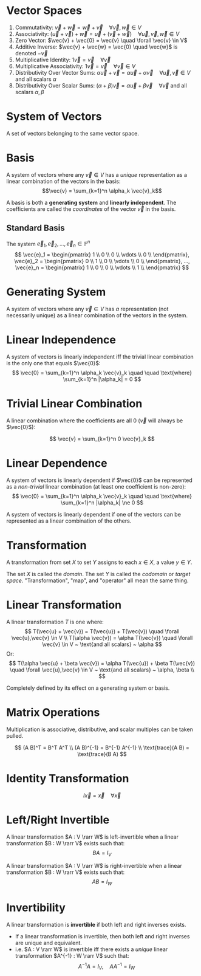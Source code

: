 # Vector Spaces

1. Commutativity: $\vec{v} + \vec{w} = \vec{w} + \vec{v} \quad \forall \vec{v}, \vec{w} \in V$
1. Associativity: $(\vec{u} + \vec{v}) + \vec{w} = \vec{u} + (\vec{v} + \vec{w}) \quad \forall \vec{u}, \vec{v}, \vec{w} \in V$
1. Zero Vector:   $\vec{v} + \vec{0} = \vec{v} \quad \forall \vec{v} \in V$
1. Additive Inverse: $\vec{v} + \vec{w} = \vec{0} \quad \vec{w}$ is  denoted $-\vec{v}$
1. Multiplicative Identity: $1 \vec{v} = \vec{v} \quad \forall \vec{v}$
1. Multiplicative Associativity: $1 \vec{v} = \vec{v} \quad \forall \vec{v} \in V$
1. Distributivity Over Vector Sums: $\alpha {\vec{u} + \vec{v}} = \alpha \vec{u} + \alpha \vec{v} \quad \forall \vec{u}, \vec{v} \in V$ and all scalars $\alpha$
1. Distributivity Over Scalar Sums: $(\alpha + \beta) \vec{v} = \alpha \vec{u} + \beta \vec{v} \quad \forall \vec{v}$ and all scalars $\alpha, \beta$

# System of Vectors

A set of vectors belonging to the same vector space.

# Basis

A system of vectors where any $\vec{v} \in V$ has a _unique_ representation as
a linear combination of the vectors in the basis:
$$\vec{v} = \sum_{k=1}^n \alpha_k \vec{v}_k$$

A basis is both a **generating system** and **linearly independent**. The
coefficients are called the _coordinates_ of the vector $\vec{v}$ in the basis.

## Standard Basis

The system $\vec{e}_1, \vec{e}_2, ..., \vec{e}_n \in \mathbb{F}^n$
$$
\vec{e}_1 = \begin{pmatrix}
1 \\
0 \\
0 \\
\vdots \\
0 \\
\end{pmatrix},
\vec{e}_2 = \begin{pmatrix}
0 \\
1 \\
0 \\
\vdots \\
0 \\
\end{pmatrix},
...,
\vec{e}_n = \begin{pmatrix}
1 \\
0 \\
0 \\
\vdots \\
1 \\
\end{pmatrix}
$$

# Generating System

A system of vectors where any $\vec{v} \in V$ has _a_ representation (not
necessarily unique) as a linear combination of the vectors in the system.

# Linear Independence

A system of vectors is linearly independent iff the trivial linear combination
is the only one that equals $\vec{0}$:
$$
\vec{0} = \sum_{k=1}^n \alpha_k \vec{v}_k \quad \quad \text{where} \sum_{k=1}^n |\alpha_k| = 0
$$

# Trivial Linear Combination

A linear combination where the coefficients are all $0$ ($\vec{v}$ will always
be $\vec{0}$):

$$
\vec{v} = \sum_{k=1}^n 0 \vec{v}_k
$$

# Linear Dependence

A system of vectors is linearly dependent if $\vec{0}$ can be represented as a
_non-trivial_ linear combination (at least one coefficient is non-zero):
$$
\vec{0} = \sum_{k=1}^n \alpha_k \vec{v}_k \quad \quad \text{where} \sum_{k=1}^n |\alpha_k| \ne 0
$$

A system of vectors is linearly dependent if one of the vectors can be
represented as a linear combination of the others.

# Transformation

A transformation from set $X$ to set $Y$ assigns to each $x \in X$, a value
$y \in Y$.

The set $X$ is called the _domain_. The set $Y$ is called the _codomain_ or
_target space_. "Transformation", "map", and "operator" all mean the same
thing.

# Linear Transformation

A linear transformation $T$ is one where:
$$
T(\vec{u} + \vec{v}) = T(\vec{u}) + T(\vec{v}) \quad \forall \vec{u},\vec{v} \in V \\
T(\alpha \vec{v}) = \alpha T(\vec{v}) \quad \forall \vec{v} \in V ~ \text{and all scalars} ~ \alpha
$$
Or:
$$
T(\alpha \vec{u} + \beta \vec{v}) = \alpha T(\vec{u}) + \beta T(\vec{v}) \quad \forall \vec{u},\vec{v} \in V  ~ \text{and all scalars} ~ \alpha, \beta \\
$$

Completely defined by its effect on a generating system or basis.

# Matrix Operations

Multiplication is associative, distributive, and scalar multiples can be taken
pulled.

$$
(A B)^T = B^T A^T \\
(A B)^{-1} = B^{-1} A^{-1} \\
\text{trace}(A B) = \text{trace}(B A)
$$

# Identity Transformation

$$
I \vec{x} = \vec{x} \quad \forall \vec{x}
$$

# Left/Right Invertible

A linear transformation $A : V \rarr W$ is left-invertible when a linear
transformation $B : W \rarr V$ exists such that:
$$
B A = I_V
$$

A linear transformation $A : V \rarr W$ is right-invertible when a linear
transformation $B : W \rarr V$ exists such that:
$$
A B = I_W
$$

# Invertibility

A linear transformation is **invertible** if both left and right inverses
exists.
+ If a linear transformation is invertible, then both left and right inverses
  are unique and equivalent.
+ i.e. $A : V \rarr W$ is invertible iff there exists a _unique_ linear
  transformation $A^{-1} : W \rarr V$ such that:
  $$
    A^{-1} A = I_V, \quad A A^{-1} = I_W
  $$

